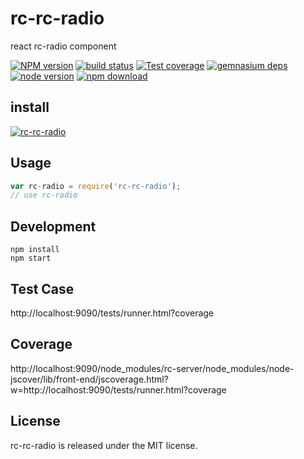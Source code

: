 # rc-rc-radio

react rc-radio component

[![NPM version][npm-image]][npm-url]
[![build status][travis-image]][travis-url]
[![Test coverage][coveralls-image]][coveralls-url]
[![gemnasium deps][gemnasium-image]][gemnasium-url]
[![node version][node-image]][node-url]
[![npm download][download-image]][download-url]

[npm-image]: http://img.shields.io/npm/v/rc-rc-radio.svg?style=flat-square
[npm-url]: http://npmjs.org/package/rc-rc-radio
[travis-image]: https://img.shields.io/travis/react-component/rc-radio.svg?style=flat-square
[travis-url]: https://travis-ci.org/react-component/rc-radio
[coveralls-image]: https://img.shields.io/coveralls/react-component/rc-radio.svg?style=flat-square
[coveralls-url]: https://coveralls.io/r/react-component/rc-radio?branch=master
[gemnasium-image]: http://img.shields.io/gemnasium/react-component/rc-radio.svg?style=flat-square
[gemnasium-url]: https://gemnasium.com/react-component/rc-radio
[node-image]: https://img.shields.io/badge/node.js-%3E=_0.10-green.svg?style=flat-square
[node-url]: http://nodejs.org/download/
[download-image]: https://img.shields.io/npm/dm/rc-rc-radio.svg?style=flat-square
[download-url]: https://npmjs.org/package/rc-rc-radio

## install

[![rc-rc-radio](https://nodei.co/npm/rc-rc-radio.png)](https://npmjs.org/package/rc-rc-radio)

## Usage

```js
var rc-radio = require('rc-rc-radio');
// use rc-radio
```

## Development

```
npm install
npm start
```

## Test Case

http://localhost:9090/tests/runner.html?coverage

## Coverage

http://localhost:9090/node_modules/rc-server/node_modules/node-jscover/lib/front-end/jscoverage.html?w=http://localhost:9090/tests/runner.html?coverage

## License

rc-rc-radio is released under the MIT license.